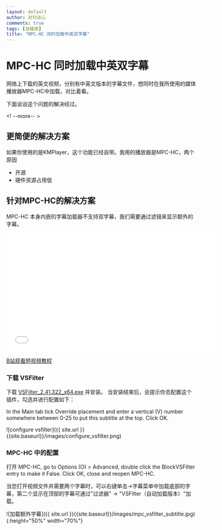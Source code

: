 ```yaml
---
layout: default
author: 对刘谈心
comments: true
tags: [自媒体]
title: "MPC-HC 同时加载中英双字幕"
---
```


# MPC-HC 同时加载中英双字幕

网络上下载的英文视频，分别有中英文版本的字幕文件，想同时在我所使用的媒体播放器MPC-HC中加载，对比着看。

下面谈谈这个问题的解决经过。

<! --more-- >

## 更简便的解决方案

如果你使用的是KMPlayer，这个功能已经自带。我用的播放器是MPC-HC，两个原因

- 开源
- 硬件资源占用低

## 针对MPC-HC的解决方案

MPC-HC 本身内嵌的字幕加载器不支持双字幕，我们需要通过滤镜来显示额外的字幕。

<iframe width="560" height="315" src="//player.bilibili.com/player.html?aid=70730329&cid=122547253&page=1" 
frameborder="0"  controls="controls" allowfullscreen="true"></iframe>

[B站观看短视频教程](https://www.bilibili.com/video/av70730329/)

### 下载 VSFilter

下载 [VSFilter_2.41.322_x64.exe](https://nightly.mpc-hc.org/mpc-hc_apps/vsfilter/) 并安装。
当安装结束后，会提示你去配置这个插件，勾选并进行配置如下：

In the Main tab tick Override placement and enter a vertical (V) number somewhere between 0-25 to put this subtitle at the top. Click OK.

![configure vsfilter]({{ site.url }}{{site.baseurl}}/images/configure_vsfilter.png)

### MPC-HC 中的配置

打开 MPC-HC, go to Options (O) > Advanced, double click the BlockVSFilter entry to make it False. Click OK, close and reopen MPC-HC.

当您打开视频文件并需要两个字幕时，可以右键单击->字幕菜单中加载底部的字幕，第二个显示在顶部的字幕可通过"过滤器" -> "VSFilter（自动加载版本）"加载。

![加载额外字幕]({{ site.url }}{{site.baseurl}}/images/mpc_vsfilter_subtitle.jpg){:height="50%" width="70%"}
